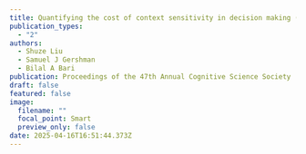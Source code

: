 ```yaml
---
title: Quantifying the cost of context sensitivity in decision making (CogSci 2025)
publication_types:
  - "2"
authors:
  - Shuze Liu
  - Samuel J Gershman
  - Bilal A Bari
publication: Proceedings of the 47th Annual Cognitive Science Society
draft: false
featured: false
image:
  filename: ""
  focal_point: Smart
  preview_only: false
date: 2025-04-16T16:51:44.373Z
---
```

